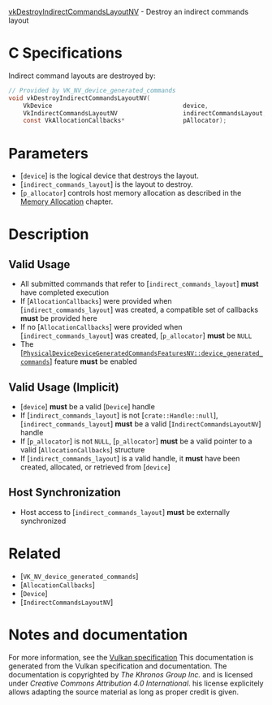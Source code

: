 [vkDestroyIndirectCommandsLayoutNV](https://www.khronos.org/registry/vulkan/specs/1.3-extensions/man/html/vkDestroyIndirectCommandsLayoutNV.html) - Destroy an indirect commands layout

# C Specifications
Indirect command layouts are destroyed by:
```c
// Provided by VK_NV_device_generated_commands
void vkDestroyIndirectCommandsLayoutNV(
    VkDevice                                    device,
    VkIndirectCommandsLayoutNV                  indirectCommandsLayout,
    const VkAllocationCallbacks*                pAllocator);
```

# Parameters
- [`device`] is the logical device that destroys the layout.
- [`indirect_commands_layout`] is the layout to destroy.
- [`p_allocator`] controls host memory allocation as described in the [Memory Allocation](https://www.khronos.org/registry/vulkan/specs/1.3-extensions/html/vkspec.html#memory-allocation) chapter.

# Description
## Valid Usage
-    All submitted commands that refer to [`indirect_commands_layout`] **must**  have completed execution
-    If [`AllocationCallbacks`] were provided when [`indirect_commands_layout`] was created, a compatible set of callbacks  **must**  be provided here
-    If no [`AllocationCallbacks`] were provided when [`indirect_commands_layout`] was created, [`p_allocator`] **must**  be `NULL`
-    The [[`PhysicalDeviceDeviceGeneratedCommandsFeaturesNV::device_generated_commands`]](https://www.khronos.org/registry/vulkan/specs/1.3-extensions/html/vkspec.html#features-deviceGeneratedCommands) feature  **must**  be enabled

## Valid Usage (Implicit)
-  [`device`] **must**  be a valid [`Device`] handle
-    If [`indirect_commands_layout`] is not [`crate::Handle::null`], [`indirect_commands_layout`] **must**  be a valid [`IndirectCommandsLayoutNV`] handle
-    If [`p_allocator`] is not `NULL`, [`p_allocator`] **must**  be a valid pointer to a valid [`AllocationCallbacks`] structure
-    If [`indirect_commands_layout`] is a valid handle, it  **must**  have been created, allocated, or retrieved from [`device`]

## Host Synchronization
- Host access to [`indirect_commands_layout`] **must**  be externally synchronized

# Related
- [`VK_NV_device_generated_commands`]
- [`AllocationCallbacks`]
- [`Device`]
- [`IndirectCommandsLayoutNV`]

# Notes and documentation
For more information, see the [Vulkan specification](https://www.khronos.org/registry/vulkan/specs/1.3-extensions/html/vkspec.html)
This documentation is generated from the Vulkan specification and documentation.
The documentation is copyrighted by *The Khronos Group Inc.* and is licensed under *Creative Commons Attribution 4.0 International*.
his license explicitely allows adapting the source material as long as proper credit is given.
        